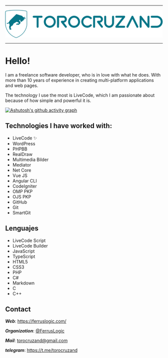 <div align="right">
  <img src="https://komarev.com/ghpvc/?username=torocruzand&style=flat-square&color=blue" alt=""/>
    <br/>
</div>

<hr/>

<div align="center">
  <img src="logo-torocruzand-r.svg" style="zoom:50%;" />
</div>

<hr/>

# Hello!

I am a freelance software developer, who is in love with what he does. With more than 10 years of experience in creating multi-platform applications and web pages.

The technology I use the most is LiveCode, which I am passionate about because of how simple and powerful it is.


[![Ashutosh's github activity graph](https://activity-graph.herokuapp.com/graph?username=torocruzand&theme=dracula)](https://github.com/ashutosh00710/github-readme-activity-graph)


## Technologies I have worked with:

- LiveCode  ✨
- WordPress
- PHPBB
- RealDraw
- Multimedia Bilder
- Mediator
- Net Core
- Vue JS
- Angular CLI
- CodeIgniter
- OMP PKP
- OJS PKP
- GitHub
- Git
- SmartGit


## Lenguajes

- LiveCode Script
- LiveCode Builder
- JavaScript
- TypeScript
- HTML5
- CSS3
- PHP
- C#
- Markdown
- C
- C++


## Contact

***Web***: https://ferruslogic.com/

***Organization***: [@FerrusLogic](https://github.com/Ferruslogic/)

***Mail***: torocruzand@gmail.com

***telegram***: https://t.me/torocruzand

